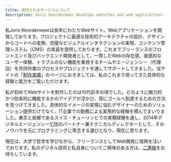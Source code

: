 ```yaml
---
title: 提供されるサービスについて
description: Joris Noordermeer develops websites and web applications – for clients that value consistent web presences and intuitive user experiences.
---
```


私Joris Noordermeerは長年にわたりWebサイト、Webアプリケーションを開発しております。プロジェクトに最適な技術的アーキテクチャの設計、デザインからコードへの変換、完璧なビジュアルインタラクションの実現、コンテンツ管理システム（CMS）の実装を提供しております。これまでフリーランスのフロントエンド及びバックエンド開発者として、一貫したWebの存在感、直感的なユーザー体験、トラブルのない機能を重視するチームやエージェンシー（代理店）を共同作業のプロセスやプロジェクトを通してサポートしてきました。当サイトの「[制作実績](/ja/work)」のページにおきましては、私のこれまで培ってきた具体的な経験と能力をご覧いただけます。

私が初めてWebサイトを制作したのは10代前半の頃でした。どのように魅力的かつ効率的に機能するかのアイデアが浮かび、常にゴールへ到達するための方法を見つけてきました。具体的なイメージの実現に悩むデザイナーのためのソリューション提供だけでなく、IT企業での勤務による実用的な経験を積んでまいりました。東京と故郷であるスイス・チューリッヒでの実務経験を通し、2014年デジタルエージェンシー[Y7K](https://y7k.com)のパートナー兼テクニカルディレクターとして、そのノウハウを元にプログラミングに専念する運びとなり、現在に至ります。

現在は、大学で哲学を学びながら、フリーランスとしてWeb開発に情熱を注いでおります。私のデジタル技術と私自身についてご興味のある方は、[ご連絡](/ja/contact)をお待ちしています。
